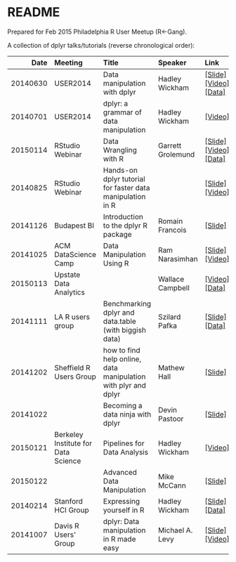 # README



Prepared for Feb 2015 Philadelphia R User Meetup (R<-Gang).

A collection of dplyr talks/tutorials (reverse chronological order):


|     Date|Meeting                             |Title                                                          |Speaker           |Link                                                                                                                                                                                                                                                           |
|--------:|:-----------------------------------|:--------------------------------------------------------------|:-----------------|:--------------------------------------------------------------------------------------------------------------------------------------------------------------------------------------------------------------------------------------------------------------|
| 20140630|USER2014                            |Data manipulation with dplyr                                   |Hadley Wickham    |<a href="https://www.dropbox.com/sh/i8qnluwmuieicxc/AACsepZJvULCKkbIxK9KP-6Ea/dplyr-tutorial.pdf?dl=0">[Slide]</a> <a href="http://youtu.be/8SGif63VW6E">[Video]</a> <a href="https://www.dropbox.com/sh/i8qnluwmuieicxc/AAAgt9tIKoIm7WZKIyK25lh6a">[Data]</a> |
| 20140701|USER2014                            |dplyr: a grammar of data manipulation                          |Hadley Wickham    | <a href="http://youtu.be/dWjSYqI7Vog">[Video]</a>                                                                                                                                                                                                             |
| 20150114|RStudio Webinar                     |Data Wrangling with R                                          |Garrett Grolemund |<a href="https://dl.dropboxusercontent.com/u/5896466/wrangling-webinar.pdf">[Slide]</a> <a href="http://www.rstudio.com/resources/webinars/">[Video]</a> <a href="https://github.com/rstudio/webinars/tree/master/2015-01">[Data]</a>                          |
| 20140825|RStudio Webinar                     |Hands-on dplyr tutorial for faster data manipulation in R      |                  |<a href="http://rpubs.com/justmarkham/dplyr-tutorial">[Slide]</a> <a href="http://youtu.be/jWjqLW-u3hc">[Video]</a>                                                                                                                                            |
| 20141126|Budapest BI                         |Introduction to the dplyr R package                            |Romain Francois   |<a href="http://www.slideshare.net/romainfrancois/dplyr-budapest">[Slide]</a>                                                                                                                                                                                  |
| 20141025|ACM DataScience Camp                |Data Manipulation Using R                                      |Ram Narasimhan    |<a href="https://ramnarasimhan.files.wordpress.com/2014/10/data-manipulation-using-r_acm2014.pdf">[Slide]</a> <a href="http://youtu.be/Ix8KtdByhY8">[Video]</a>                                                                                                |
| 20150113|Upstate Data Analytics              |                                                               |Wallace Campbell  | <a href="https://vimeo.com/103872918">[Video]</a> <a href="https://github.com/campbwa/R-videos">[Data]</a>                                                                                                                                                    |
| 20141111|LA R users group                    |Benchmarking dplyr and data.table (with biggish data)          |Szilard Pafka     |<a href="https://speakerdeck.com/datasciencela/szilard-pafka-dplyr-plus-basic-benchmark-la-r-meetup-nov-2014">[Slide]</a>  <a href="https://github.com/szilard/benchm-dplyr-dt">[Data]</a>                                                                     |
| 20141202|Sheffield R Users Group             |how to find help online, data manipulation with plyr and dplyr |Mathew Hall       |<a href="http://www.slideshare.net/Sheffield_R_/dplyr-and-plyr">[Slide]</a>                                                                                                                                                                                    |
| 20141022|                                    |Becoming a data ninja with dplyr                               |Devin Pastoor     |<a href="https://speakerdeck.com/dpastoor/becoming-a-data-ninja-with-dplyr">[Slide]</a>                                                                                                                                                                        |
| 20150121|Berkeley Institute for Data Science |Pipelines for Data Analysis                                    |Hadley Wickham    | <a href="http://bids.berkeley.edu/resources/videos/pipelines-data-analysis">[Video]</a>                                                                                                                                                                       |
| 20150122|                                    |Advanced Data Manipulation                                     |Mike McCann       |<a href="http://rpubs.com/mccannecology/54011">[Slide]</a>                                                                                                                                                                                                     |
| 20140214|Stanford HCI Group                  |Expressing yourself in R                                       |Hadley Wickham    |<a href="http://youtu.be/wki0BqlztCo">[Slide]</a>  <a href="http://hci.stanford.edu/courses/cs547/speaker.php?date=2014-02-14">[Data]</a>                                                                                                                      |
| 20141007|Davis R Users' Group                |dplyr: Data manipulation in R made easy                        |Michael A. Levy   |<a href="http://www.michaellevy.name/blog/dplyr-data-manipulation-in-r-made-easy">[Slide]</a> <a href="http://youtu.be/KCKBmWsRQko">[Video]</a>                                                                                                                |







